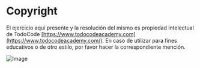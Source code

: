 # Copyright 

El ejercicio aquí presente y la resolución del mismo es propiedad intelectual de TodoCode [https://www.todocodeacademy.com](https://www.todocodeacademy.com/). En caso de utilizar para fines educativos o de otro estilo, por favor hacer la correspondiente mención.

![Image](https://todocodeacademy.com/wp-content/uploads/2020/12/cropped-LogoConSombras-sinfondo-166x38.png)
